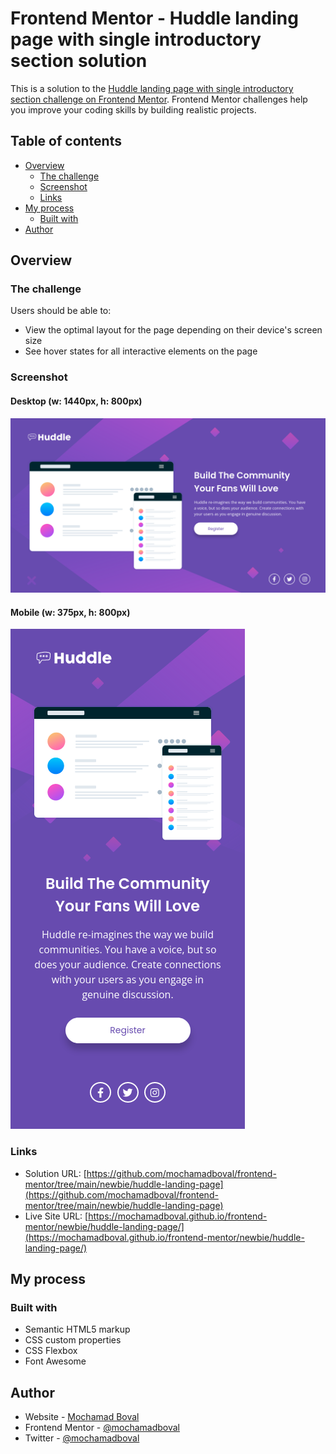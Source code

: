 # Frontend Mentor - Huddle landing page with single introductory section solution

This is a solution to the [Huddle landing page with single introductory section challenge on Frontend Mentor](https://www.frontendmentor.io/challenges/huddle-landing-page-with-a-single-introductory-section-B_2Wvxgi0). Frontend Mentor challenges help you improve your coding skills by building realistic projects. 

## Table of contents

- [Overview](#overview)
  - [The challenge](#the-challenge)
  - [Screenshot](#screenshot)
  - [Links](#links)
- [My process](#my-process)
  - [Built with](#built-with)
- [Author](#author)

## Overview

### The challenge

Users should be able to:

- View the optimal layout for the page depending on their device's screen size
- See hover states for all interactive elements on the page

### Screenshot

#### Desktop (w: 1440px, h: 800px)
![Huddle landing page on desktop](./screenshot.png)

#### Mobile (w: 375px, h: 800px)
![Huddle landing page on mobile](./screenshot-mobile.png)

### Links

- Solution URL: [https://github.com/mochamadboval/frontend-mentor/tree/main/newbie/huddle-landing-page](https://github.com/mochamadboval/frontend-mentor/tree/main/newbie/huddle-landing-page)
- Live Site URL: [https://mochamadboval.github.io/frontend-mentor/newbie/huddle-landing-page/](https://mochamadboval.github.io/frontend-mentor/newbie/huddle-landing-page/)

## My process

### Built with

- Semantic HTML5 markup
- CSS custom properties
- CSS Flexbox
- Font Awesome

## Author

- Website - [Mochamad Boval](https://mochboval.com)
- Frontend Mentor - [@mochamadboval](https://frontendmentor.io/profile/mochamadboval)
- Twitter - [@mochamadboval](https://twitter.com/mochamadboval)
